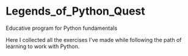 # Legends_of_Python_Quest
Educative program for Python fundamentals

Here I collected all the exercises I've made while following the path of learning to work with Python. 
